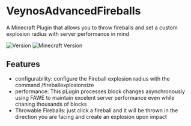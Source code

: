 # VeynosAdvancedFireballs

A Minecraft Plugin that allows you to throw fireballs and set a custom explosion radius with server performance in mind

![Version](https://img.shields.io/github/v/release/veynomc/veynoschallengecore)
![Minecraft Version](https://img.shields.io/badge/Minecraft-1.21.4-brightgreen)

## Features

- configurability: configure the Fireball explosion radius with the command /fireballexplosionsize
- performance: This pLugin processes block changes asynchronously using FAWE to maintain excelent server performance even while chaning thousands of blocks
- Throwable Fireballs: just click a fireball and it will be thrown in the direction you are facing and create an explosion upon impact
